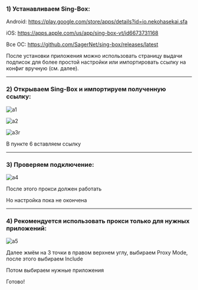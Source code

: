 ### 1) Устанавливаем Sing-Box:
Android: https://play.google.com/store/apps/details?id=io.nekohasekai.sfa

iOS: https://apps.apple.com/us/app/sing-box-vt/id6673731168

Все ОС: https://github.com/SagerNet/sing-box/releases/latest

После установки приложения можно использовать страницу выдачи подписок для более простой настройки или импортировать ссылку на конфиг вручную (см. далее).

-----

### 2) Открываем Sing-Box и импортируем полученную ссылку:
![a1](https://github.com/user-attachments/assets/23acbb87-16da-4859-8cf7-301e059b1d8e)

![a2](https://github.com/user-attachments/assets/180fc416-0377-4313-b847-68145dc4b3d5)

![a3r](https://github.com/user-attachments/assets/bb3c374e-5836-4f6b-8271-2bf466dc8bdb)

В пункте 6 вставляем ссылку

-----

### 3) Проверяем подключение:
![a4](https://github.com/user-attachments/assets/f903673f-4195-49f4-ba5a-40fdc8319b81)

После этого прокси должен работать

Но настройка пока не окончена

-----

### 4) Рекомендуется использовать прокси только для нужных приложений:
![a5](https://github.com/user-attachments/assets/585c748f-40d5-4ca9-8e1c-7f5b262cd4ce)

Далее жмём на 3 точки в правом верхнем углу, выбираем Proxy Mode, после этого выбираем Include

Потом выбираем нужные приложения

Готово!
